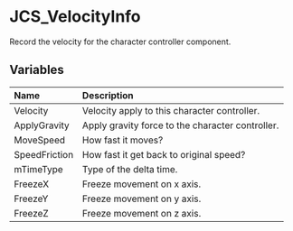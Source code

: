 # JCS_VelocityInfo

Record the velocity for the character controller component.

## Variables

| Name           | Description                                      |
|:---------------|:-------------------------------------------------|
| Velocity       | Velocity apply to this character controller.     |
| ApplyGravity   | Apply gravity force to the character controller. |
| MoveSpeed      | How fast it moves?                               |
| SpeedFriction  | How fast it get back to original speed?          |
| mTimeType      | Type of the delta time.                          |
| FreezeX        | Freeze movement on x axis.                       |
| FreezeY        | Freeze movement on y axis.                       |
| FreezeZ        | Freeze movement on z axis.                       |
